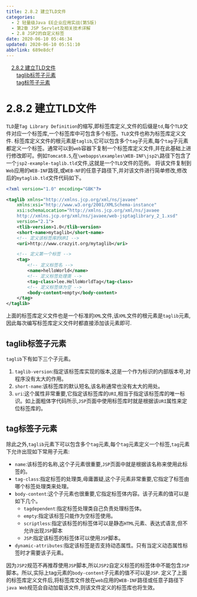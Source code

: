 ```yaml
---
title: 2.8.2 建立TLD文件
categories: 
  - 2 轻量级Java EE企业应用实战(第5版)
  - 第2章 JSP Servlet及相关技术详解
  - 2.8 JSP2的自定义标签
date: 2020-06-10 05:46:34
updated: 2020-06-10 05:51:10
abbrlink: 689e8dcf
---
```

<div id='my_toc'><a href="/JavaReadingNotes/689e8dcf/#2-8-2-建立TLD文件" class="header_1">2.8.2 建立TLD文件</a>&nbsp;<br><a href="/JavaReadingNotes/689e8dcf/#taglib标签子元素" class="header_2">taglib标签子元素</a>&nbsp;<br><a href="/JavaReadingNotes/689e8dcf/#tag标签子元素" class="header_2">tag标签子元素</a>&nbsp;<br></div>
<style>.header_1{margin-left: 1em;}.header_2{margin-left: 2em;}.header_3{margin-left: 3em;}.header_4{margin-left: 4em;}.header_5{margin-left: 5em;}.header_6{margin-left: 6em;}</style>
<!--more-->
<script>if (navigator.platform.search('arm')==-1){document.getElementById('my_toc').style.display = 'none';}var e,p = document.getElementsByTagName('p');while (p.length>0) {e = p[0];e.parentElement.removeChild(e);}</script>

<!--end-->
# 2.8.2 建立TLD文件
`TLD`是`Tag Library Definition`的缩写,即标签库定义,文件的后缀是`td`,每个`TLD`文件对应一个标签库,一个标签库中可包含多个标签。`TLD`文件也称为标签库定义文件.
标签库定义文件的根元素是`taglib`,它可以包含多个`tag`子元素,每个`tag`子元素都定义一个标签。通常可以到`web`容器下复制一个标签库定义文件,并在此基础上进行修改即可。例如`Tomcat8.5`,在`\webapps\examples\WEB-INF\jsp2\`路径下包含了一个`jsp2-example-taglib.tld`文件,这就是一个`TLD`文件的范例。
将该文件复制到`Web`应用的`WEB-INF`路径,或`WEB-NF`的任意子路径下,并对该文件进行简单修改,修改后的`mytaglib.tld`文件代码如下。
```xml
<?xml version="1.0" encoding="GBK"?>

<taglib xmlns="http://xmlns.jcp.org/xml/ns/javaee"
    xmlns:xsi="http://www.w3.org/2001/XMLSchema-instance"
    xsi:schemaLocation="http://xmlns.jcp.org/xml/ns/javaee 
    http://xmlns.jcp.org/xml/ns/javaee/web-jsptaglibrary_2_1.xsd"
    version="2.1">
    <tlib-version>1.0</tlib-version>
    <short-name>mytaglib</short-name>
    <!-- 定义该标签库的URI -->
    <uri>http://www.crazyit.org/mytaglib</uri>

    <!-- 定义第一个标签 -->
    <tag>
        <!-- 定义标签名 -->
        <name>helloWorld</name>
        <!-- 定义标签处理类 -->
        <tag-class>lee.HelloWorldTag</tag-class>
        <!-- 定义标签体为空 -->
        <body-content>empty</body-content>
    </tag>
</taglib>
```
上面的标签库定义文件也是一个标准的`XML`文件,该`XML`文件的根元素是`taglib`元素,因此每次编写标签库定义文件时都直接添加该元素即可.
## taglib标签子元素
`taglib`下有如下三个子元素。
1. `taglib-version`:指定该标签库实现的版本,这是一个作为标识的内部版本号,对程序没有太大的作用。
2. `short-name`:该标签库的默认短名,该名称通常也没有太大的用处。
3. `uri`:这个属性非常重要,它指定该标签库的`URI`,相当于指定该标签库的唯一标识。如上面粗体字代码所示,`JSP`页面中使用标签库时就是根据该`URI`属性来定位标签库的。

## tag标签子元素
除此之外,`taglib`元素下可以包含多个`tag`元素,每个`tag`元素定义一个标签,`tag`元素下允许出现如下常用子元素:
- `name`:该标签的名称,这个子元素很重要,`JSP`页面中就是根据该名称来使用此标签的。
- `tag-class`:指定标签的处理类,毋庸置疑,这个子元素非常重要,它指定了标签由哪个标签处理类来处理。
- `body-content`:这个子元素也很重要,它指定标签体内容。该子元素的值可以是如下几个。
  - `tagdependent`:指定标签处理类自己负责处理标签体。
  - `empty`:指定该标签只能作为空标签使用。
  - `scriptless`:指定该标签的标签体可以是静态`HTML`元素、表达式语言,但不允许出现`JSP`脚本
  - `JSP`:指定该标签的标签体可以使用`JSP`脚本。
- `dynamic-attributes`:指定该标签是否支持动态属性。只有当定义动态属性标签时才需要该子元素。

因为`JSP2`规范不再推荐使用`JSP`脚本,所以`JSP2`自定义标签的标签体中不能包含`JSP`脚本。所以,实际上tag元素的`body-content`子元素的值不可以是`JSP`.
定义了上面的标签库定义文件后,将标签库文件放在`web`应用的`WEB-INF`路径或任意子路径下`java Web`规范会自动加载该文件,则该文件定义的标签库也将生效。
